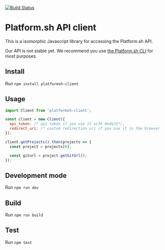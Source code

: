 [![Build Status](https://travis-ci.org/platformsh/platformsh-client-js.svg?branch=master)](https://travis-ci.org/platformsh/platformsh-client-js)
# Platform.sh API client

This is a isomorphic Javascript library for accessing the Platform.sh API.

Our API is not stable yet. We recommend you use [the Platform.sh CLI](https://github.com/platformsh/platformsh-cli) for most purposes.

## Install

Run ``` npm install platformsh-client ```

## Usage

```Javascript
import Client from 'platformsh-client';

const client = new Client({
  api_token: /* api token if you use it with NodeJS*/,
  redirect_uri: /* custom redirection uri if you use it in the browser (current uri by default)*/
});

client.getProjects().then(projects => {
  const project = projects[0];

  const giturl = project.getGitUrl();
});

```

## Development mode

Run ``` npm run dev ```

## Build

Run ``` npm run build ```

## Test

Run ``` npm test ```
